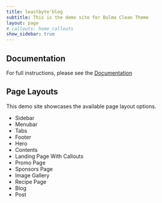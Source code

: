 ```yaml
---
title: leastbyte'blog
subtitle: This is the demo site for Bulma Clean Theme
layout: page
# callouts: home_callouts
show_sidebar: true
---
```


## Documentation

For full instructions, please see the [Documentation](/bulma-clean-theme/docs/)

## Page Layouts

This demo site showcases the available page layout options. 

* Sidebar
* Menubar
* Tabs
* Footer
* Hero
* Contents
* Landing Page With Callouts
* Promo Page
* Sponsors Page
* Image Gallery
* Recipe Page
* Blog
* Post

